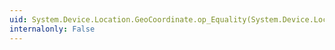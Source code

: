 ```yaml
---
uid: System.Device.Location.GeoCoordinate.op_Equality(System.Device.Location.GeoCoordinate,System.Device.Location.GeoCoordinate)
internalonly: False
---
```

